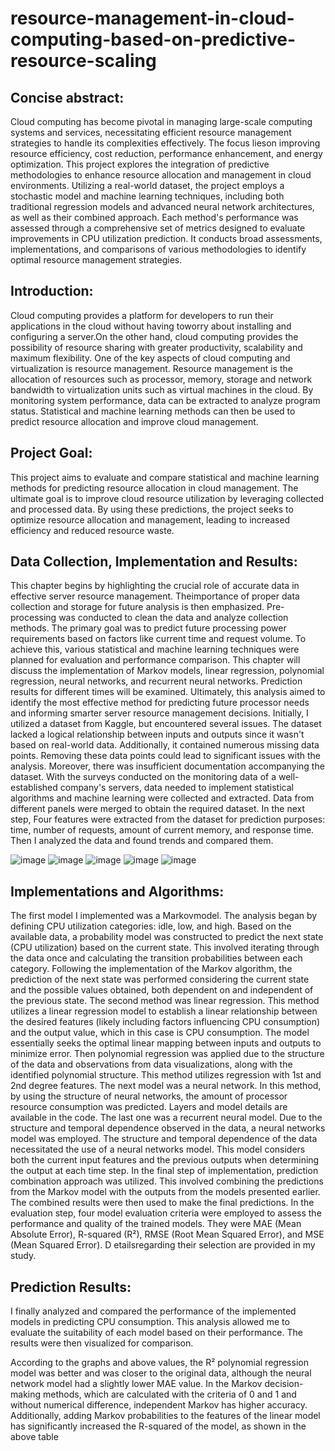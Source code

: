 # resource-management-in-cloud-computing-based-on-predictive-resource-scaling
## Concise abstract:
  Cloud computing has become pivotal in managing large-scale computing systems and services, necessitating efficient resource management strategies to handle its complexities effectively. The focus lieson improving 
  resource efficiency, cost reduction, performance enhancement, and energy optimization. This project explores the integration of predictive methodologies to enhance resource allocation and management in cloud 
  environments. Utilizing a real-world dataset, the project employs a stochastic model and machine learning techniques, including both traditional regression models and advanced neural network architectures, as 
  well as their combined approach. Each method's performance was assessed through a comprehensive set of metrics designed to evaluate improvements in CPU utilization prediction. It conducts broad assessments, 
  implementations, and comparisons of various methodologies to identify optimal resource management strategies.

## Introduction:
 Cloud computing provides a platform for developers to run their applications in the cloud without having toworry about installing and configuring a server.On the other hand, cloud computing provides the 
 possibility of resource sharing with greater productivity, scalability and maximum flexibility. One of the key aspects of cloud computing and virtualization is resource management. Resource management is the 
 allocation of resources such as processor, memory, storage and network bandwidth to virtualization units such as virtual machines in the cloud. By monitoring system performance, data can be extracted to analyze 
 program status. Statistical and machine learning methods can then be used to predict resource allocation and improve cloud management.

## Project Goal:
 This project aims to evaluate and compare statistical and machine learning methods for predicting resource allocation in cloud management. The ultimate goal is to improve cloud resource utilization by leveraging
 collected and processed data. By using these predictions, the project seeks to optimize resource allocation and management, leading to increased efficiency and reduced resource waste.

## Data Collection, Implementation and Results:
 This chapter begins by highlighting the crucial role of accurate data in effective server resource management. Theimportance of proper data collection and storage for future analysis is then emphasized. Pre- 
 processing was conducted to clean the data and analyze collection methods. The primary goal was to predict future processing power requirements based on factors like current time and request volume. To achieve 
 this, various statistical and machine learning techniques were planned for evaluation and performance comparison. This chapter will discuss the implementation of Markov models, linear regression, polynomial 
 regression, neural networks, and recurrent neural networks. Prediction results for different times will be examined. Ultimately, this analysis aimed to identify the most effective method for predicting future 
 processor needs and informing smarter server resource management decisions. Initially, I utilized a dataset from Kaggle, but encountered several issues. The dataset lacked a logical relationship between inputs 
 and outputs since it wasn't based on real-world data. Additionally, it contained numerous missing data points. Removing these data points could lead to significant issues with the analysis. Moreover, there was 
 insufficient documentation accompanying the dataset. With the surveys conducted on the monitoring data of a well-established company's servers, data needed to implement statistical algorithms and machine 
 learning were collected and extracted. Data from different panels were merged to obtain the required dataset. In the next step, Four features were extracted from the dataset for prediction purposes: time, number 
 of requests, amount of current memory, and response time. Then I analyzed the data and found trends and compared them.



![image](https://github.com/user-attachments/assets/09ae3fe3-b99a-41ac-9b0b-5c2cb4744385)
![image](https://github.com/user-attachments/assets/72dd370f-eb1a-4671-a6e6-73718dd4da89)
![image](https://github.com/user-attachments/assets/e1ed986b-bca0-4342-9b89-33afe9bc2d78)
![image](https://github.com/user-attachments/assets/2de1e08f-2103-4e1b-9d70-19a252f02217)
![image](https://github.com/user-attachments/assets/7f795a63-a096-44ac-8742-097efbb0acac)


## Implementations and Algorithms:
 The first model I implemented was a Markovmodel. The analysis began by defining CPU utilization categories: idle, low, and high. Based on the available data, a probability model was constructed to predict the 
 next state (CPU utilization) based on the current state. This involved iterating through the data once and calculating the transition probabilities between each category. Following the implementation of the 
 Markov algorithm, the prediction of the next state was performed considering the current state and the possible values obtained, both dependent on and independent of the previous state. The second method was 
 linear regression. This method utilizes a linear regression model to establish a linear relationship between the desired features (likely including factors influencing CPU consumption) and the output value, 
 which in this case is CPU consumption. The model essentially seeks the optimal linear mapping between inputs and outputs to minimize error. Then polynomial regression was applied due to the structure of the data 
 and observations from data visualizations, along with the identified polynomial structure. This method utilizes regression with 1st and 2nd degree features. The next model was a neural network. In this method, 
 by using the structure of neural networks, the amount of processor resource consumption was predicted. Layers and model details are available in the code. The last one was a recurrent neural model. Due to the 
 structure and temporal dependence observed in the data, a neural networks model was employed. The structure and temporal dependence of the data necessitated the use of a neural networks model. This model 
 considers both the current input features and the previous outputs when determining the output at each time step. In the final step of implementation, prediction combination approach was utilized. This involved
 combining the predictions from the Markov model with the outputs from the models presented earlier. The combined results were then used to make the final predictions. In the evaluation step, four model 
 evaluation criteria were employed to assess the performance and quality of the trained models. They were MAE (Mean Absolute Error), R-squared (R²), RMSE (Root Mean Squared Error), and MSE (Mean Squared Error). D 
 etailsregarding their selection are provided in my study.


## Prediction Results:
 I finally analyzed and compared the performance of the implemented models in predicting CPU consumption. This analysis allowed me to evaluate the suitability of each model based on their performance. The results 
 were then visualized for comparison.


 According to the graphs and above values, the R² polynomial regression model was better and was closer to the original data, although the neural network model had a slightly lower MAE value. In the Markov 
 decision-making methods, which are calculated with the criteria of 0 and 1 and without numerical difference, independent Markov has higher accuracy. Additionally, adding Markov probabilities to the features of 
 the linear model has significantly increased the R-squared of the model, as shown in the above table






